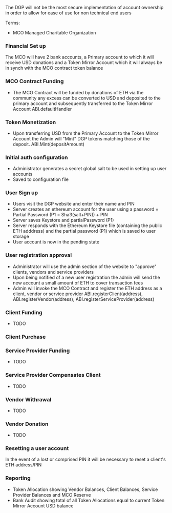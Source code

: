 The DGP will not be the most secure implementation of account ownership in order to allow for ease of use for non technical end users

Terms: 
- MCO Managed Charitable Organization


### Financial Set up

The MCO will have 2 bank accounts, a Primary account to which it will receive USD donations and a 
Token Mirror Account which it will always be in synch with the MCO contract token balance

### MCO Contract Funding

- The MCO Contract will be funded by donations of ETH via the community any excess can be converted to USD and deposited to the
primary account and subsequently transferred to the Token Mirror Account  ABI.defaultHandler

### Token Monetization

- Upon transferring USD from the Primary Account to the Token Mirror Account the Admin will "Mint" DGP tokens matching
those of the deposit.  ABI.Mint(depositAmount)

### Initial auth configuration

- Administrator generates a secret global salt to be used in setting up user accounts
- Saved to configuration file

### User Sign up

- Users visit the DGP website and enter their name and PIN
- Server creates an ethereum account for the user using a password = Partial Password (P1 = Sha3(salt+PIN))  + PIN
- Server saves Keystore and partialPassword (P1)
- Server responds with the Ethereum Keystore file (containing the public ETH adddress)
  and the partial password (P1) which is saved to user storage
- User account is now in the pending state

### User registration approval

- Administrator will use the admin section of the website to "approve" clients, vendors and service providers
- Upon being notified of a new user registration the admin will send the new account a small amount of ETH to cover transaction fees
- Admin will invoke the MCO Contract and register the ETH address as a client, vendor or service provider ABI.registerClient(address),
ABI.registerVendor(address), ABI.registerServiceProvider(address)

### Client Funding

- TODO

### Client Purchase


### Service Provider Funding

- TODO

### Service Provider Compensates Client

- TODO

### Vendor Withrawal

- TODO

### Vendor Donation

- TODO

### Resetting a user account

In the event of a lost or comprised PIN it will be necessary to reset a client's ETH address/PIN

### Reporting

- Token Allocation showing Vendor Balances, Client Balances, Service Provider Balances and MCO Reserve
- Bank Audit showing total of all Token Allocations equal to current Token Mirror Account USD balance
